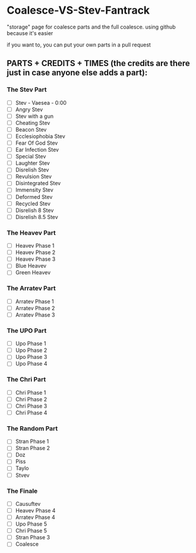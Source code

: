 # Coalesce-VS-Stev-Fantrack
"storage" page for coalesce parts and the full coalesce. using github because it's easier

if you want to, you can put your own parts in a pull request

## PARTS + CREDITS + TIMES (the credits are there just in case anyone else adds a part):

### The Stev Part
- [ ] Stev - Vaesea - 0:00
- [ ] Angry Stev
- [ ] Stev with a gun
- [ ] Cheating Stev
- [ ] Beacon Stev
- [ ] Ecclesiophobia Stev
- [ ] Fear Of God Stev
- [ ] Ear Infection Stev
- [ ] Special Stev
- [ ] Laughter Stev
- [ ] Disrelish Stev
- [ ] Revulsion Stev
- [ ] Disintegrated Stev
- [ ] Immensity Stev
- [ ] Deformed Stev
- [ ] Recycled Stev
- [ ] Disrelish 8 Stev
- [ ] Disrelish 8.5 Stev

### The Heavev Part
- [ ] Heavev Phase 1
- [ ] Heavev Phase 2
- [ ] Heavev Phase 3
- [ ] Blue Heavev
- [ ] Green Heavev

### The Arratev Part
- [ ] Arratev Phase 1
- [ ] Arratev Phase 2
- [ ] Arratev Phase 3

### The UPO Part
- [ ] Upo Phase 1
- [ ] Upo Phase 2
- [ ] Upo Phase 3
- [ ] Upo Phase 4

### The Chri Part
- [ ] Chri Phase 1
- [ ] Chri Phase 2
- [ ] Chri Phase 3
- [ ] Chri Phase 4

### The Random Part
- [ ] Stran Phase 1
- [ ] Stran Phase 2
- [ ] Doz
- [ ] Piss
- [ ] Taylo
- [ ] Stvev

### The Finale
- [ ] Causuftev
- [ ] Heavev Phase 4
- [ ] Arratev Phase 4
- [ ] Upo Phase 5
- [ ] Chri Phase 5
- [ ] Stran Phase 3
- [ ] Coalesce
